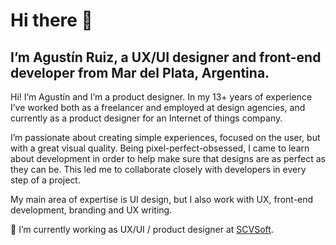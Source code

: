 # Hi there 👋 

## I’m Agustín Ruiz, a UX/UI designer and front-end developer from Mar del Plata, Argentina.

Hi! I’m Agustín and I’m a product designer. In my 13+ years of experience I’ve worked both as a freelancer and employed at design agencies, and currently as a product designer for an Internet of things company.

I’m passionate about creating simple experiences, focused on the user, but with a great visual quality. Being pixel-perfect-obsessed, I came to learn about development in order to help make sure that designs are as perfect as they can be. This led me to collaborate closely with developers in every step of a project.

My main area of expertise is UI design, but I also work with UX, front-end development, branding and UX writing. 

🎨 I’m currently working as UX/UI / product designer at [SCVSoft](https://scvsoft.com/). 
